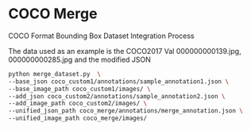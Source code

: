 # COCO Merge

COCO Format Bounding Box Dataset Integration Process

The data used as an example is the COCO2017 Val 000000000139.jpg, 000000000285.jpg and the modified JSON

```bash
python merge_dataset.py  \
--base_json coco_custom1/annotations/sample_annotation1.json \
--base_image_path coco_custom1/images/ \
--add_json coco_custom2/annotations/sample_annotation2.json \
--add_image_path coco_custom2/images/ \
--unified_json_path coco_merge/annotations/merge_annotation.json \
--unified_image_path coco_merge/images/ 
```

